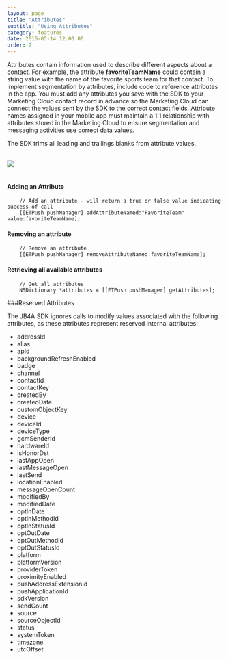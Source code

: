 ```yaml
---
layout: page
title: "Attributes"
subtitle: "Using Attributes"
category: features
date: 2015-05-14 12:00:00
order: 2
---
```

Attributes contain information used to describe different aspects about a contact. For example, the attribute **favoriteTeamName** could contain a string value with the name of the favorite sports team for that contact. To implement segmentation by attributes, include code to reference attributes in the app. You must add any attributes you save with the SDK to your Marketing Cloud contact record in advance so the Marketing Cloud can connect the values sent by the SDK to the correct contact fields. Attribute names assigned in your mobile app must maintain a 1:1 relationship with attributes stored in the Marketing Cloud to ensure segmentation and messaging activities use correct data values.

The SDK trims all leading and trailings blanks from attribute values.

<br/>
 <img class="img-responsive" src="{{ site.baseurl }}/assets/Attributes_Step3.png" /><br/>
<br/>

#### Adding an Attribute
~~~ 
    // Add an attribute - will return a true or false value indicating success of call
    [[ETPush pushManager] addAttributeNamed:"FavoriteTeam" value:favoriteTeamName];
~~~

#### Removing an attribute
~~~ 
    // Remove an attribute
    [[ETPush pushManager] removeAttributeNamed:favoriteTeamName];
~~~

#### Retrieving all available attributes
~~~ 
    // Get all attributes
    NSDictionary *attributes = [[ETPush pushManager] getAttributes];
~~~

###Reserved Attributes

The JB4A SDK ignores calls to modify values associated with the following attributes, as these attributes represent reserved internal attributes:

* addressId
* alias
* apId
* backgroundRefreshEnabled
* badge
* channel
* contactId
* contactKey
* createdBy
* createdDate
* customObjectKey
* device
* deviceId
* deviceType
* gcmSenderId
* hardwareId
* isHonorDst
* lastAppOpen
* lastMessageOpen
* lastSend
* locationEnabled
* messageOpenCount
* modifiedBy
* modifiedDate
* optInDate
* optInMethodId
* optInStatusId
* optOutDate
* optOutMethodId
* optOutStatusId
* platform
* platformVersion
* providerToken
* proximityEnabled
* pushAddressExtensionId
* pushApplicationId
* sdkVersion
* sendCount
* source
* sourceObjectId
* status
* systemToken
* timezone
* utcOffset
